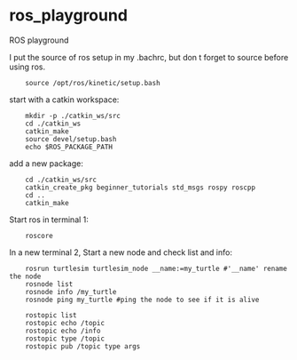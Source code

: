 # ros_playground
ROS playground

I put the source of ros setup in my .bachrc, but don t forget to source before using ros.
```
	source /opt/ros/kinetic/setup.bash
```

start with a catkin workspace:
```
	mkdir -p ./catkin_ws/src
	cd ./catkin_ws
	catkin_make
	source devel/setup.bash
	echo $ROS_PACKAGE_PATH
```

add a new package:
```
	cd ./catkin_ws/src
	catkin_create_pkg beginner_tutorials std_msgs rospy roscpp
	cd ..
	catkin_make
```

Start ros in terminal 1:
```
	roscore
```

In a new terminal 2, Start a new node and check list and info:
```
	rosrun turtlesim turtlesim_node __name:=my_turtle #'__name' rename the node
	rosnode list
	rosnode info /my_turtle
	rosnode ping my_turtle #ping the node to see if it is alive
```










```
	rostopic list
	rostopic echo /topic
	rostopic echo /info
	rostopic type /topic
	rostopic pub /topic type args
```
